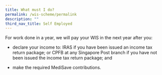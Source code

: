 ```yaml
---
title: What must I do?
permalink: /wis-scheme/permalink
description: ""
third_nav_title: Self Employed
---
```

For work done in a year, we will pay your WIS in the next year after you:
* declare your income to: IRAS if you have been issued an income tax return package; or CPFB at any Singapore Post branch if you have not been issued the income tax return package; and

* make the required MediSave contributions.

